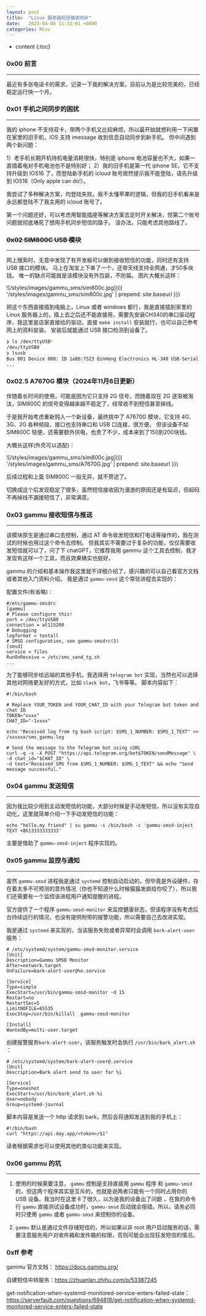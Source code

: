 ```yaml
---
layout: post
title:  "Linux 服务器短信接收同步"
date:   2023-04-06 11:32:01 +0800
categories: Misc
---
```


* content
{:toc}



### 0x00 前言
--------------------

最近有多张电话卡的需求，记录一下我的解决方案，目前认为是比较完美的，已经稳定运行快一个月。


### 0x01 手机之间同步的困扰
--------------------

我的 iphone 不支持双卡，带两个手机又比较麻烦，所以最开始就想利用一下闲置在家里的旧手机，iOS 支持 imessage 收到信息自动同步到新手机。 但中间遇到两个新问题： 

1）老手机长期开机待机电量消耗很快，特别是 iphone 电池容量也不大，如果一直插着电对手机电池也不是特别好；
2）我的旧手机是第一代 iphone SE，它不支持升级到 IOS16 了，而登陆新手机的 icloud 账号居然提示我不能登陆，请先升级到 IOS16（Only apple can do!）。  

我尝试了多种解决方案，均登陆失败。我不太懂苹果的逻辑，但我的旧手机看来是永远都登陆不了我主用的 icloud 账号了。

第一个问题还好，可以考虑用智能插座等解决方案去定时开关解决，但第二个账号问题就彻底堵死了想用手机同步短信的路子。 没办法，只能考虑其他路线了。


### ~~0x02 SIM800C USB 模块~~
----------

网上搜索时，无意中发现了有开发板可以做到接收短信的功能，同时还有支持 USB 接口的模块。 马上在淘宝上下单了一个，还带天线支持全网通，才50多块钱。 唯一的缺点可能就是该模块没有外包装，不防猫。
图片大概长这样：

![/styles/images/gammu_sms/sim800c.jpg]({{ '/styles/images/gammu_sms/sim800c.jpg' | prepend: site.baseurl }})

把这个东西直接插到电脑上，Linux 或者 windows 都行，我是直接插到家里的 Linux 服务器上的，插上去之后还不能直接用，需要先安装CH340的串口驱动程序，我这里是店家直接给的驱动，直接 `make install` 安装就行，也可以自己参考网上的资料安装。 安装后就能通过 USB 接口检测到设备了。


```bash
❯ ls /dev/ttyUSB*
/dev/ttyUSB0
❯ lsusb
Bus 001 Device 008: ID 1a86:7523 QinHeng Electronics HL-340 USB-Serial adapter
...
```

### 0x02.5 A7670G 模块（2024年11月6日更新）

伴随着长时间的使用，可能是因为它只支持 2G 信号，而随着现在 2G 逐渐被淘汰，SIM800C 的信号变得越来越不稳定了，经常收不到短信甚至掉线。

于是我开始考虑重新购入一个新设备，最终挑中了 A7670G 模块，它支持 4G、3G、2G 各种频段，接口也支持串口和 USB 口连接，很方便。 但该设备不如 SIM800C 轻便，还需要额外供电，也贵了不少，成本来到了150到200块钱。

大概长这样(外壳可以选配)：

![/styles/images/gammu_sms/sim800c.jpg]({{ '/styles/images/gammu_sms/A7670G.jpg' | prepend: site.baseurl }})


后续过程和上面 SIM800C 一般无异，就不赘述了。 

切换成这个后发现稳定了很多，虽然短信接收因为漫游的原因还是有延迟，但起码不再掉线不漏接短信了，非常满意。



### 0x03 gammu 接收短信与推送
----------------------------
该模块原生是通过串口去控制，通过 AT 命令收发短信和打电话等操作的，我在测试的时候也用过这个命令去控制。 但我其实不需要过于复杂的功能，仅仅需要收发短信就可以了，问了下 chatGPT，它推荐我用 gammu 这个工具去控制，我才发现有这样一个工具，而且效果确实也挺好。 

gammu 的介绍和基本操作我这里就不详细介绍了，感兴趣的可以自己看官方文档或者其他入门资料介绍。 我是通过 `gammu-smsd` 这个常驻进程去实现的：


配置文件(有省略)：
```
#/etc/gammu-smsdrc
[gammu]
# Please configure this!
port = /dev/ttyUSB0
connection = at115200
# Debugging
logformat = textall
# SMSD configuration, see gammu-smsdrc(5)
[smsd]
service = files
RunOnReceive = /etc/sms_send_tg.sh
...
```

为了能够同步给远端的其他手机，我选择用 `telegram bot` 实现，当然也可以选择其他对网络更友好的方式，比如 `slack bot`，飞书等等。 脚本内容如下：

```
#!/bin/bash

# Replace YOUR_TOKEN and YOUR_CHAT_ID with your Telegram bot token and chat ID
TOKEN="xxxx"
CHAT_ID="-1xxxx"

echo "Received log from tg bash script: $SMS_1_NUMBER: $SMS_1_TEXT" >> /xxxxxx/sms_ganmu.log

# Send the message to the Telegram bot using cURL
curl -q -s -X POST "https://api.telegram.org/bot$TOKEN/sendMessage" \
-d chat_id="$CHAT_ID" \
-d text="Received SMS from $SMS_1_NUMBER: $SMS_1_TEXT" && echo "Send message successful."
```

### 0x04 gammu 发送短信
-----------------------

因为我比较少用到主动发短信的功能，大部分时候是手动发短信，所以没有实现自动化，这里就简单介绍一下手动发短信的功能：

```
echo "hello,my friend" | su gammu -s /bin/bash -c 'gammu-smsd-inject TEXT +8613333333333'
```
主要是借助了 `gammu-smsd-inject` 程序实现的。


### 0x05 gammu 监控与通知
---------------------------

虽然 `gammu-smsd` 进程我是通过 `systemd` 控制自动启动的，但毕竟是外设硬件，存在着太多不可预测的意外情况（你也不知道什么时候猫猫发疯给你咬了），所以我们还需要有一个监控该进程用户通知提醒的进程。 

官方提供了一个程序 `gammu-smsd-monitor` 来监控健康状态，但该程序没有考虑后台持续运行的情况，也没有提供附带的报警功能，所以需要自己去改进实现。

我是通过 `systemd` 来实现的，当该服务失败或者异常时会调用 `bark-alert-user` 服务：

```
# /etc/systemd/system/gammu-smsd-monitor.service
[Unit]
Description=Gammu SMSD Monitor
After=network.target
OnFailure=bark-alert-user@%n.service

[Service]
Type=simple
ExecStart=/usr/bin/gammu-smsd-monitor -d 15
Restart=no
RestartSec=5
LimitNOFILE=65535
ExecStop=/usr/bin/killall  gammu-smsd-monitor

[Install]
WantedBy=multi-user.target
```


创建报警服务`bark-alert-user`，该服务触发时会执行 `/usr/bin/bark_alert.sh` ：

```
# /etc/systemd/system/bark-alert-user@.service
[Unit]
Description=Bark alert send to user for %i

[Service]
Type=oneshot
ExecStart=/usr/bin/bark_alert.sh %i
User=nobody
Group=systemd-journal
```

脚本内容是发送一个 http 请求到 bark，然后会将通知发送到我的手机上：
```
#!/bin/bash
curl "https://api.day.app/<token>/$1"
```

读者根据需求也可以使用其他的类似功能来实现。


### 0x06 gammu 的坑
-----------------
1. 使用的时候需要注意， `gammu` 控制是支持直接用 `gammu` 程序 和 `gammu-smsd`的，但这两个程序其实是互斥的，也就是说两者只能有一个同时占用你的 USB 设备。我当时在这里卡了很久，以为是我的设备出了问题 ，在我的命令行 `gammu` 直接测试设备成功时，`gammu-smsd` 启动就会报错。所以，请务必同时只使用 `gammu` 或者 `gammu-smsd` 来控制你的设备。

2. `gammu` 默认是通过文件存储短信的，所以如果以非 root 用户启动服务的话，需要注意服务用户对收件箱和发件箱的权限，否则可能会出现狂发短信的情况。


### 0xff 参考

gammu 官方文档： https://docs.gammu.org/  

自建短信中转服务：https://zhuanlan.zhihu.com/p/53387245  

get-notification-when-systemd-monitored-service-enters-failed-state： https://serverfault.com/questions/694818/get-notification-when-systemd-monitored-service-enters-failed-state  









